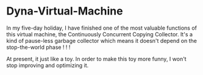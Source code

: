 # Dyna-Virtual-Machine

In my five-day holiday, I have finished one of the most valuable functions of this virtual machine, the Continuously Concurrent Copying Collector. It's a kind of pause-less garbage collector which means it doesn't depend on the stop-the-world phase ! ! !

At present, it just like a toy. In order to make this toy more funny, I won't stop improving and optimizing it.